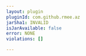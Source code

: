 ```yaml
---
layout: plugin
pluginId: com.github.rmee.az
jarSha1: INVALID
isJarAvailable: false
error: NONE
violations: []

---
```


